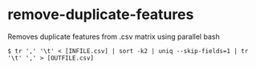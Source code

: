 # remove-duplicate-features
Removes duplicate features from .csv matrix using parallel bash

    $ tr ',' '\t' < [INFILE.csv] | sort -k2 | uniq --skip-fields=1 | tr '\t' ',' > [OUTFILE.csv]
    
